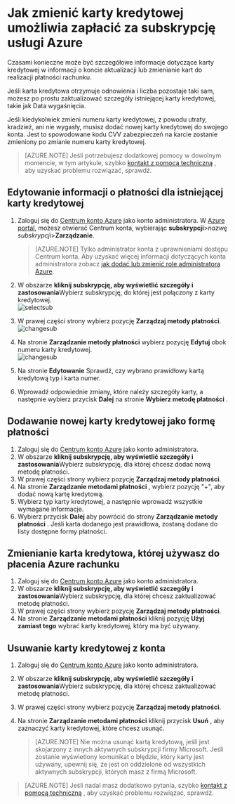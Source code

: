 <properties
    pageTitle="Jak zmienić karty kredytowej umożliwia zapłacić za subskrypcję usługi Azure | Microsoft Azure"
    description="W tym artykule opisano sposób jak zmienić karty kredytowej umożliwia zapłacić za subskrypcję usługi Azure"
    services=""
    documentationCenter=""
    authors="genlin"
    manager="mbaldwin"
    editor=""
    tags="billing"
    />

<tags
    ms.service="billing"
    ms.workload="na"
    ms.tgt_pltfrm="na"
    ms.devlang="na"
    ms.topic="article"
    ms.date="08/24/2016"
    ms.author="genli"/>

# <a name="how-to-change-the-credit-card-used-to-pay-for-an-azure-subscription"></a>Jak zmienić karty kredytowej umożliwia zapłacić za subskrypcję usługi Azure

Czasami konieczne może być szczegółowe informacje dotyczące karty kredytowej w informacji o koncie aktualizacji lub zmienianie kart do realizacji płatności rachunku.

Jeśli karta kredytowa otrzymuje odnowienia i liczba pozostaje taki sam, możesz po prostu zaktualizować szczegóły istniejącej karty kredytowej, takie jak Data wygaśnięcia.

Jeśli kiedykolwiek zmieni numeru karty kredytowej, z powodu utraty, kradzież, ani nie wygasły, musisz dodać nowej karty kredytowej do swojego konta. Jest to spowodowane kodu CVV zabezpieczeń na karcie zostanie zmieniony po zmianie numeru karty kredytowej.

> [AZURE.NOTE] Jeśli potrzebujesz dodatkowej pomocy w dowolnym momencie, w tym artykule, szybko [kontakt z pomocą techniczną](https://portal.azure.com/?#blade/Microsoft_Azure_Support/HelpAndSupportBlade) , aby uzyskać problemu rozwiązać, sprawdź.

## <a name="edit-payment-information-for-an-existing-credit-card"></a>Edytowanie informacji o płatności dla istniejącej karty kredytowej
1. Zaloguj się do [Centrum konto Azure](https://account.windowsazure.com/Subscriptions) jako konto administratora. W [Azure portal](https://portal.azure.com), możesz otwierać Centrum konta, wybierając **subskrypcji**>*nazwę subskrypcji*>**Zarządzanie**.

    > [AZURE.NOTE] Tylko administrator konta z uprawnieniami dostępu Centrum konta. Aby uzyskać więcej informacji dotyczących konta administratora zobacz [jak dodać lub zmienić role administratora Azure](billing-add-change-azure-subscription-administrator.md).

2. W obszarze **kliknij subskrypcję, aby wyświetlić szczegóły i zastosowania**Wybierz subskrypcję, do której jest połączony z karty kredytowej.</br> ![selectsub](./media/billing-how-to-change-credit-card/selectsub.png)
3. W prawej części strony wybierz pozycję **Zarządzaj metody płatności**.</br> ![changesub](./media/billing-how-to-change-credit-card/changesub_new.png)
4. Na stronie **Zarządzanie metody płatności** wybierz pozycję **Edytuj** obok numeru karty kredytowej.</br> ![changesub](./media/billing-how-to-change-credit-card/editcard_new.png)
5. Na stronie **Edytowanie** Sprawdź, czy wybrano prawidłowy kartą kredytową typ i karta numer.
6. Wprowadź odpowiednie zmiany, które należy szczegóły karty, a następnie wybierz przycisk **Dalej** na stronie **Wybierz metodę płatności** .

## <a name="add-a-new-credit-card-as-a-payment-method"></a>Dodawanie nowej karty kredytowej jako formę płatności
1. Zaloguj się do [Centrum konto Azure](https://account.windowsazure.com/Subscriptions) jako konto administratora.
2. W obszarze **kliknij subskrypcję, aby wyświetlić szczegóły i zastosowania**Wybierz subskrypcję, dla której chcesz dodać nową metodę płatności.
3. W prawej części strony wybierz pozycję **Zarządzaj metody płatności**.
4. Na stronie **Zarządzanie metodami płatności** , wybierz pozycję "+", aby dodać nową kartę kredytową.
5. Wybierz typ karty kredytowej, a następnie wprowadź wszystkie wymagane informacje.
6. Wybierz przycisk **Dalej** aby powrócić do strony **Zarządzanie metody płatności** . Jeśli karta dodanego jest prawidłowa, zostaną dodane do listy dostępne formy płatności.

## <a name="change-the-credit-card-that-you-use-to-pay-an-azure-bill"></a>Zmienianie karta kredytowa, której używasz do płacenia Azure rachunku
1. Zaloguj się do [Centrum konto Azure](https://account.windowsazure.com/Subscriptions) jako konto administratora.
2. W obszarze **kliknij subskrypcję, aby wyświetlić szczegóły i zastosowania**Wybierz subskrypcję, dla której chcesz zaktualizować metodę płatności.
3. W prawej części strony wybierz pozycję **Zarządzaj metody płatności**.
4. Na stronie **Zarządzanie metodami płatności** kliknij pozycję **Użyj zamiast tego** wybrać karty kredytowej, który ma być używany.

## <a name="removing-a-credit-card-from-the-account"></a>Usuwanie karty kredytowej z konta
1. Zaloguj się do [Centrum konto Azure](https://account.windowsazure.com/Subscriptions) jako konto administratora.
2. W obszarze **kliknij subskrypcję, aby wyświetlić szczegóły i zastosowania**Wybierz subskrypcję, dla której chcesz zaktualizować metodę płatności.
3. W prawej części strony wybierz pozycję **Zarządzaj metody płatności**.
4. Na stronie **Zarządzanie metodami płatności** kliknij przycisk **Usuń** , aby zaznaczyć karty kredytowej, które chcesz usunąć.

    > [AZURE.NOTE] Nie można usunąć kartą kredytową, jeśli jest skojarzony z innych aktywnych subskrypcji firmy Microsoft. Jeśli zostanie wyświetlony komunikat o błędzie, który karty jest używany, upewnij się, że jest on oddzielone od wszystkich aktywnych subskrypcji, których masz z firmą Microsoft.

> [AZURE.NOTE] Jeśli nadal masz dodatkowo pytania, szybko [kontakt z pomocą techniczną](https://portal.azure.com/?#blade/Microsoft_Azure_Support/HelpAndSupportBlade) , aby uzyskać problemu rozwiązać, sprawdź.

